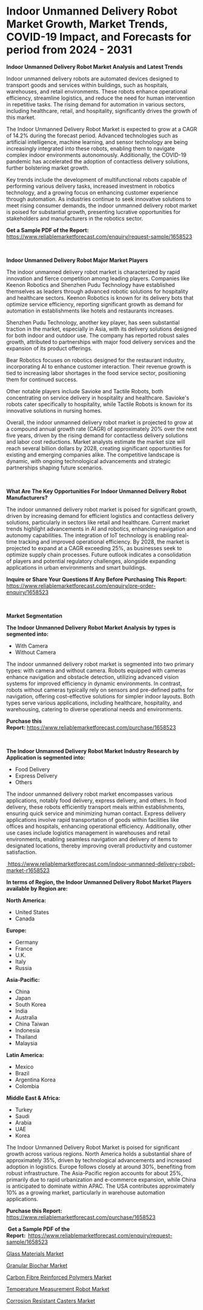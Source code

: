 <p><h1>Indoor Unmanned Delivery Robot Market Growth, Market Trends, COVID-19 Impact, and Forecasts for period from 2024 - 2031</h1></p><p><strong>Indoor Unmanned Delivery Robot Market Analysis and Latest Trends</strong></p>
<p><p>Indoor unmanned delivery robots are automated devices designed to transport goods and services within buildings, such as hospitals, warehouses, and retail environments. These robots enhance operational efficiency, streamline logistics, and reduce the need for human intervention in repetitive tasks. The rising demand for automation in various sectors, including healthcare, retail, and hospitality, significantly drives the growth of this market.</p><p>The Indoor Unmanned Delivery Robot Market is expected to grow at a CAGR of 14.2% during the forecast period. Advanced technologies such as artificial intelligence, machine learning, and sensor technology are being increasingly integrated into these robots, enabling them to navigate complex indoor environments autonomously. Additionally, the COVID-19 pandemic has accelerated the adoption of contactless delivery solutions, further bolstering market growth.</p><p>Key trends include the development of multifunctional robots capable of performing various delivery tasks, increased investment in robotics technology, and a growing focus on enhancing customer experience through automation. As industries continue to seek innovative solutions to meet rising consumer demands, the indoor unmanned delivery robot market is poised for substantial growth, presenting lucrative opportunities for stakeholders and manufacturers in the robotics sector.</p></p>
<p><strong>Get a Sample PDF of the Report:&nbsp;</strong> <a href="https://www.reliablemarketforecast.com/enquiry/request-sample/1658523?utm_campaign=1874&utm_medium=2&utm_source=Github&utm_content=ia&utm_term=09122024&utm_id=indoor-unmanned-delivery-robot">https://www.reliablemarketforecast.com/enquiry/request-sample/1658523</a></p>
<p>&nbsp;</p>
<p><strong>Indoor Unmanned Delivery Robot Major Market Players</strong></p>
<p><p>The indoor unmanned delivery robot market is characterized by rapid innovation and fierce competition among leading players. Companies like Keenon Robotics and Shenzhen Pudu Technology have established themselves as leaders through advanced robotic solutions for hospitality and healthcare sectors. Keenon Robotics is known for its delivery bots that optimize service efficiency, reporting significant growth as demand for automation in establishments like hotels and restaurants increases.</p><p>Shenzhen Pudu Technology, another key player, has seen substantial traction in the market, especially in Asia, with its delivery solutions designed for both indoor and outdoor use. The company has reported robust sales growth, attributed to partnerships with major food delivery services and the expansion of its product offerings.</p><p>Bear Robotics focuses on robotics designed for the restaurant industry, incorporating AI to enhance customer interaction. Their revenue growth is tied to increasing labor shortages in the food service sector, positioning them for continued success.</p><p>Other notable players include Savioke and Tactile Robots, both concentrating on service delivery in hospitality and healthcare. Savioke's robots cater specifically to hospitality, while Tactile Robots is known for its innovative solutions in nursing homes.</p><p>Overall, the indoor unmanned delivery robot market is projected to grow at a compound annual growth rate (CAGR) of approximately 20% over the next five years, driven by the rising demand for contactless delivery solutions and labor cost reductions. Market analysts estimate the market size will reach several billion dollars by 2028, creating significant opportunities for existing and emerging companies alike. The competitive landscape is dynamic, with ongoing technological advancements and strategic partnerships shaping future scenarios.</p></p>
<p>&nbsp;</p>
<p><strong>What Are The Key Opportunities For Indoor Unmanned Delivery Robot Manufacturers?</strong></p>
<p><p>The indoor unmanned delivery robot market is poised for significant growth, driven by increasing demand for efficient logistics and contactless delivery solutions, particularly in sectors like retail and healthcare. Current market trends highlight advancements in AI and robotics, enhancing navigation and autonomy capabilities. The integration of IoT technology is enabling real-time tracking and improved operational efficiency. By 2028, the market is projected to expand at a CAGR exceeding 25%, as businesses seek to optimize supply chain processes. Future outlook indicates a consolidation of players and potential regulatory challenges, alongside expanding applications in urban environments and smart buildings.</p></p>
<p><strong>Inquire or Share Your Questions If Any Before Purchasing This Report:</strong> <a href="https://www.reliablemarketforecast.com/enquiry/pre-order-enquiry/1658523?utm_campaign=1874&utm_medium=2&utm_source=Github&utm_content=ia&utm_term=09122024&utm_id=indoor-unmanned-delivery-robot">https://www.reliablemarketforecast.com/enquiry/pre-order-enquiry/1658523</a></p>
<p>&nbsp;</p>
<p><strong>Market Segmentation</strong></p>
<p><strong>The Indoor Unmanned Delivery Robot Market Analysis by types is segmented into:</strong></p>
<p><ul><li>With Camera</li><li>Without Camera</li></ul></p>
<p><p>The indoor unmanned delivery robot market is segmented into two primary types: with camera and without camera. Robots equipped with cameras enhance navigation and obstacle detection, utilizing advanced vision systems for improved efficiency in dynamic environments. In contrast, robots without cameras typically rely on sensors and pre-defined paths for navigation, offering cost-effective solutions for simpler indoor layouts. Both types serve various applications, including healthcare, hospitality, and warehousing, catering to diverse operational needs and environments.</p></p>
<p><strong>Purchase this Report:&nbsp;</strong><a href="https://www.reliablemarketforecast.com/purchase/1658523?utm_campaign=1874&utm_medium=2&utm_source=Github&utm_content=ia&utm_term=09122024&utm_id=indoor-unmanned-delivery-robot">https://www.reliablemarketforecast.com/purchase/1658523</a></p>
<p>&nbsp;</p>
<p><strong>The Indoor Unmanned Delivery Robot Market Industry Research by Application is segmented into:</strong></p>
<p><ul><li>Food Delivery</li><li>Express Delivery</li><li>Others</li></ul></p>
<p><p>The indoor unmanned delivery robot market encompasses various applications, notably food delivery, express delivery, and others. In food delivery, these robots efficiently transport meals within establishments, ensuring quick service and minimizing human contact. Express delivery applications involve rapid transportation of goods within facilities like offices and hospitals, enhancing operational efficiency. Additionally, other use cases include logistics management in warehouses and retail environments, enabling seamless navigation and delivery of items to designated locations, thereby improving overall productivity and customer satisfaction.</p></p>
<p><a href="https://www.reliablemarketforecast.com/indoor-unmanned-delivery-robot-market-r1658523?utm_campaign=1874&utm_medium=2&utm_source=Github&utm_content=ia&utm_term=09122024&utm_id=indoor-unmanned-delivery-robot">&nbsp;https://www.reliablemarketforecast.com/indoor-unmanned-delivery-robot-market-r1658523</a></p>
<p><strong>In terms of Region, the Indoor Unmanned Delivery Robot Market Players available by Region are:</strong></p>
<p>
    <p> <strong> North America: </strong>
        <ul>
            <li>United States</li>
            <li>Canada</li>
        </ul>
        </p> 
    <p> <strong> Europe: </strong>
        <ul>
            <li>Germany</li>
            <li>France</li>
            <li>U.K.</li>
            <li>Italy</li>
            <li>Russia</li>
        </ul>
        </p> 
    <p> <strong> Asia-Pacific: </strong>
        <ul>
            <li>China</li>
            <li>Japan</li>
            <li>South Korea</li>
            <li>India</li>
            <li>Australia</li>
            <li>China Taiwan</li>
            <li>Indonesia</li>
            <li>Thailand</li>
            <li>Malaysia</li>
        </ul>
        </p> 
    <p> <strong> Latin America: </strong>
        <ul>
            <li>Mexico</li>
            <li>Brazil</li>
            <li>Argentina Korea</li>
            <li>Colombia</li>
        </ul>
        </p> 
    <p> <strong> Middle East & Africa: </strong>
        <ul>
            <li>Turkey</li>
            <li>Saudi</li>
            <li>Arabia</li>
            <li>UAE</li>
            <li>Korea</li>
        </ul>
    </p>
    </p>
<p><p>The Indoor Unmanned Delivery Robot Market is poised for significant growth across various regions. North America holds a substantial share of approximately 35%, driven by technological advancements and increased adoption in logistics. Europe follows closely at around 30%, benefiting from robust infrastructure. The Asia-Pacific region accounts for about 25%, primarily due to rapid urbanization and e-commerce expansion, while China is anticipated to dominate within APAC. The USA contributes approximately 10% as a growing market, particularly in warehouse automation applications.</p></p>
<p><strong>Purchase this Report: </strong><a href="https://www.reliablemarketforecast.com/purchase/1658523?utm_campaign=1874&utm_medium=2&utm_source=Github&utm_content=ia&utm_term=09122024&utm_id=indoor-unmanned-delivery-robot">https://www.reliablemarketforecast.com/purchase/1658523</a></p>
<p>&nbsp;<strong>Get a Sample PDF of the Report:&nbsp;&nbsp;</strong><a href="https://www.reliablemarketforecast.com/enquiry/request-sample/1658523?utm_campaign=1874&utm_medium=2&utm_source=Github&utm_content=ia&utm_term=09122024&utm_id=indoor-unmanned-delivery-robot">https://www.reliablemarketforecast.com/enquiry/request-sample/1658523</a></p>
<p><strong></strong></p>
<p><p><a href="https://www.linkedin.com/pulse/extensive-study-global-glass-materials-market-share-growth-hcnyf?utm_campaign=1874&utm_medium=2&utm_source=Github&utm_content=ia&utm_term=09122024&utm_id=indoor-unmanned-delivery-robot">Glass Materials Market</a></p><p><a href="https://www.linkedin.com/pulse/future-ready-strategic-insights-global-granular-biochar-market-3uqnf?utm_campaign=1874&utm_medium=2&utm_source=Github&utm_content=ia&utm_term=09122024&utm_id=indoor-unmanned-delivery-robot">Granular Biochar Market</a></p><p><a href="https://www.linkedin.com/pulse/th-score-market-0ptye?utm_campaign=1874&utm_medium=2&utm_source=Github&utm_content=ia&utm_term=09122024&utm_id=indoor-unmanned-delivery-robot">Carbon Fibre Reinforced Polymers Market</a></p><p><a href="https://github.com/ChiragRP21/Market-Research-Report-List-6/blob/main/temperature-measurement-robot-market.md?utm_campaign=1874&utm_medium=2&utm_source=Github&utm_content=ia&utm_term=09122024&utm_id=indoor-unmanned-delivery-robot">Temperature Measurement Robot Market</a></p><p><a href="https://www.linkedin.com/pulse/driving-forces-behind-corrosion-resistant-casters-market-expansion-bp6jf?utm_campaign=1874&utm_medium=2&utm_source=Github&utm_content=ia&utm_term=09122024&utm_id=indoor-unmanned-delivery-robot">Corrosion Resistant Casters Market</a></p></p>